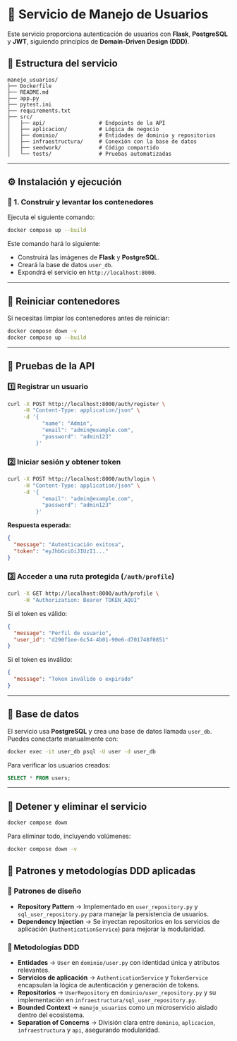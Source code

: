 # 🚀 Servicio de Manejo de Usuarios

Este servicio proporciona autenticación de usuarios con **Flask**, **PostgreSQL** y **JWT**, siguiendo principios de **Domain-Driven Design (DDD)**.

## 📂 Estructura del servicio

```plaintext
manejo_usuarios/
├── Dockerfile
├── README.md
├── app.py
├── pytest.ini
├── requirements.txt
├── src/
│   ├── api/                 # Endpoints de la API
│   ├── aplicacion/          # Lógica de negocio
│   ├── dominio/             # Entidades de dominio y repositorios
│   ├── infraestructura/     # Conexión con la base de datos
│   ├── seedwork/            # Código compartido
│   └── tests/               # Pruebas automatizadas
```

---

## ⚙️ Instalación y ejecución

### 🔹 1. Construir y levantar los contenedores

Ejecuta el siguiente comando:

```sh
docker compose up --build
```

Este comando hará lo siguiente:

- Construirá las imágenes de **Flask** y **PostgreSQL**.
- Creará la base de datos `user_db`.
- Expondrá el servicio en `http://localhost:8000`.

---

## 🔄 Reiniciar contenedores

Si necesitas limpiar los contenedores antes de reiniciar:

```sh
docker compose down -v
docker compose up --build
```

---

## 🚦 Pruebas de la API

### 1️⃣ Registrar un usuario

```sh
curl -X POST http://localhost:8000/auth/register \
     -H "Content-Type: application/json" \
     -d '{
           "name": "Admin",
           "email": "admin@example.com",
           "password": "admin123"
         }'
```

### 2️⃣ Iniciar sesión y obtener token

```sh
curl -X POST http://localhost:8000/auth/login \
     -H "Content-Type: application/json" \
     -d '{
           "email": "admin@example.com",
           "password": "admin123"
         }'
```

**Respuesta esperada:**

```json
{
  "message": "Autenticación exitosa",
  "token": "eyJhbGciOiJIUzI1..."
}
```

### 3️⃣ Acceder a una ruta protegida (`/auth/profile`)

```sh
curl -X GET http://localhost:8000/auth/profile \
     -H "Authorization: Bearer TOKEN_AQUI"
```

Si el token es válido:

```json
{
  "message": "Perfil de usuario",
  "user_id": "d290f1ee-6c54-4b01-90e6-d701748f0851"
}
```

Si el token es inválido:

```json
{
  "message": "Token inválido o expirado"
}
```

---

## 📌 Base de datos

El servicio usa **PostgreSQL** y crea una base de datos llamada `user_db`. Puedes conectarte manualmente con:

```sh
docker exec -it user_db psql -U user -d user_db
```

Para verificar los usuarios creados:

```sql
SELECT * FROM users;
```

---

## 🛑 Detener y eliminar el servicio

```sh
docker compose down
```

Para eliminar todo, incluyendo volúmenes:

```sh
docker compose down -v
```


## 📌 Patrones y metodologías DDD aplicadas

### 📂 Patrones de diseño
- **Repository Pattern** → Implementado en `user_repository.py` y `sql_user_repository.py` para manejar la persistencia de usuarios.
- **Dependency Injection** → Se inyectan repositorios en los servicios de aplicación (`AuthenticationService`) para mejorar la modularidad.

### 📌 Metodologías DDD
- **Entidades** → `User` en `dominio/user.py` con identidad única y atributos relevantes.
- **Servicios de aplicación** → `AuthenticationService` y `TokenService` encapsulan la lógica de autenticación y generación de tokens.
- **Repositorios** → `UserRepository` en `dominio/user_repository.py` y su implementación en `infraestructura/sql_user_repository.py`.
- **Bounded Context** → `manejo_usuarios` como un microservicio aislado dentro del ecosistema.
- **Separation of Concerns** → División clara entre `dominio`, `aplicacion`, `infraestructura` y `api`, asegurando modularidad.
